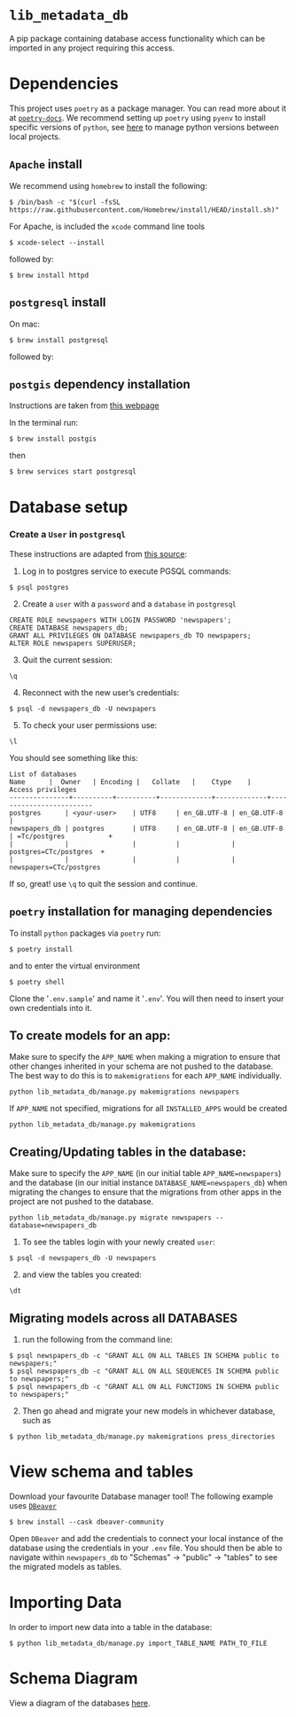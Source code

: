 **`lib_metadata_db`**
=========
A pip package containing database access functionality which can be imported in any project requiring this access.

Dependencies
============
This project uses `poetry` as a package manager. You can read more about it at [`poetry-docs`](<https://python-poetry.org/docs/>). We recommend setting up `poetry` using `pyenv` to install specific versions of `python`, see [here](https://blog.jayway.com/2019/12/28/pyenv-poetry-saviours-in-the-python-chaos/) to manage python versions between local projects.

`Apache` install
-----------------------------

We recommend using `homebrew` to install the following:

```shell
$ /bin/bash -c "$(curl -fsSL https://raw.githubusercontent.com/Homebrew/install/HEAD/install.sh)"
```
For Apache, is included the `xcode` command line tools

```shell
$ xcode-select --install
```
followed by:

```shell
$ brew install httpd
```

``postgresql`` install
----------------

On mac:

```shell
$ brew install postgresql
```

followed by:

``postgis`` dependency installation
----------------

Instructions are taken from [this webpage](https://morphocode.com/how-to-install-postgis-on-mac-os-x/)

In the terminal run:
```shell
$ brew install postgis
```

then
```shell
$ brew services start postgresql
```

Database setup
===========

### Create a `User` in `postgresql`

These instructions are adapted from [this source](https://www.sqlshack.com/setting-up-a-postgresql-database-on-mac/):
1. Log in to postgres service to execute PGSQL commands:

```shell
$ psql postgres
```

2. Create a `user` with a `password` and a `database` in `postgresql`

```PGSQL
CREATE ROLE newspapers WITH LOGIN PASSWORD 'newspapers';
CREATE DATABASE newspapers_db;
GRANT ALL PRIVILEGES ON DATABASE newspapers_db TO newspapers;
ALTER ROLE newspapers SUPERUSER;
```
3. Quit the current session:

```PGSQL
\q
```
4. Reconnect with the new user’s credentials:

```shell
$ psql -d newspapers_db -U newspapers
```

5. To check your user permissions use:

```PGSQL
\l
```

You should see something like this:
```
List of databases
Name      |  Owner   | Encoding |   Collate   |    Ctype    |    Access privileges    
---------------+----------+----------+-------------+-------------+-------------------------
postgres      | <your-user>    | UTF8     | en_GB.UTF-8 | en_GB.UTF-8 |
newspapers_db | postgres       | UTF8     | en_GB.UTF-8 | en_GB.UTF-8 | =Tc/postgres           +
|             |                |          |             | postgres=CTc/postgres  +
|             |                |          |             | newspapers=CTc/postgres
```

If so, great! use `\q` to quit the session and continue.


``poetry`` installation for managing dependencies
-----------------------------

To install `python` packages via `poetry` run:

```shell
$ poetry install
````

and to enter the virtual environment

```shell
$ poetry shell
````
Clone the '`.env.sample`' and name it '`.env`'. You will then need to insert your own credentials into it.

To create models for an app:
-----------------------------
Make sure to specify the `APP_NAME` when making a migration to ensure that other changes inherited in your schema are not pushed to the database. The best way to do this is to `makemigrations` for each `APP_NAME` individually.

```shell
python lib_metadata_db/manage.py makemigrations newspapers
```
If `APP_NAME` not specified, migrations for all `INSTALLED_APPS` would be created

```shell
python lib_metadata_db/manage.py makemigrations
```

Creating/Updating tables in the database:
-----------------------------------------

Make sure to specify the `APP_NAME` (in our initial table `APP_NAME=newspapers`) and the database (in our initial instance `DATABASE_NAME=newspapers_db`) when migrating the changes to ensure that the migrations from other apps in the project are not pushed to the database.

```shell
python lib_metadata_db/manage.py migrate newspapers --database=newspapers_db
```

1. To see the tables login with your newly created `user`:

```shell
$ psql -d newspapers_db -U newspapers
```

2. and view the tables you created:

```PGSQL
\dt
```

Migrating models across all DATABASES
-----------------------------------------

1. run the following from the command line:

```shell
$ psql newspapers_db -c "GRANT ALL ON ALL TABLES IN SCHEMA public to newspapers;"
$ psql newspapers_db -c "GRANT ALL ON ALL SEQUENCES IN SCHEMA public to newspapers;"
$ psql newspapers_db -c "GRANT ALL ON ALL FUNCTIONS IN SCHEMA public to newspapers;"
```
2. Then go ahead and migrate your new models in whichever database, such as

```shell
$ python lib_metadata_db/manage.py makemigrations press_directories
```

View schema and tables
==============
Download your favourite Database manager tool! The following example uses [`DBeaver`](https://dbeaver.io/download/)

```shell
$ brew install --cask dbeaver-community
```

Open `DBeaver` and add the credentials to connect your local instance of the database using the credentials in your ``.env`` file. You should then be able to navigate within ``newspapers_db`` to "Schemas" -> "public" -> "tables" to see the migrated models as tables.


Importing Data
==============
In order to import new data into a table in the database:

```shell
$ python lib_metadata_db/manage.py import_TABLE_NAME PATH_TO_FILE
```

Schema Diagram
==============
View a diagram of the databases [here](https://dbdiagram.io/d/627bd08a7f945876b6fca7d0).
